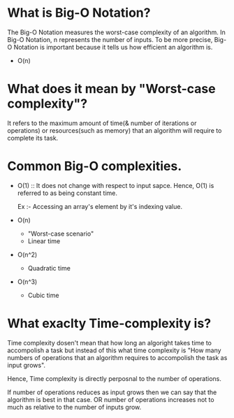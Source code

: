 # What is Big-O Notation?

The Big-O Notation measures the worst-case complexity of an algorithm. In Big-O Notation, n represents the number of inputs. To be more precise, Big-O Notation is important because it tells us how efficient an algorithm is.

- O(n)

# What does it mean by "Worst-case complexity"?

It refers to the maximum amount of time(& number of iterations or operations) or resources(such as memory) that an algorithm will require to complete its task.

# Common Big-O complexities.

- O(1) :: It does not change with respect to input sapce. Hence, O(1) is referred to as being constant time.

  Ex :- Accessing an array's element by it's indexing value.

- O(n)

  - "Worst-case scenario"
  - Linear time

- O(n^2)

  - Quadratic time

- O(n^3)
  - Cubic time

# What exaclty Time-complexity is?

Time complexity dosen't mean that how long an algoright takes time to accompolish a task but instead of this what time complexity is "How many numbers of operations that an algorithm requires to accompolish the task as input grows".

Hence, Time complexity is directly perposnal to the number of operations.

If number of operations reduces as input grows then we can say that the algorithm is best in that case. OR number of operations increases not to much as relative to the number of inputs grow.
